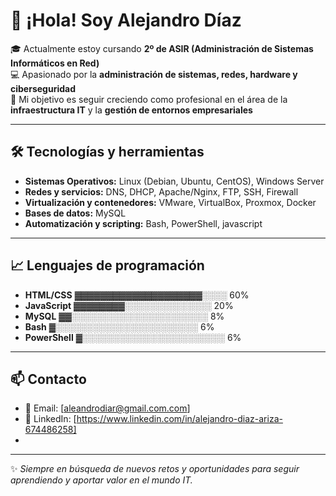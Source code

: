 # 👋 ¡Hola! Soy Alejandro Díaz

🎓 Actualmente estoy cursando **2º de ASIR (Administración de Sistemas Informáticos en Red)**  
💻 Apasionado por la **administración de sistemas, redes, hardware y ciberseguridad**  
🚀 Mi objetivo es seguir creciendo como profesional en el área de la **infraestructura IT** y la **gestión de entornos empresariales**

---

## 🛠️ Tecnologías y herramientas
- **Sistemas Operativos:** Linux (Debian, Ubuntu, CentOS), Windows Server  
- **Redes y servicios:** DNS, DHCP, Apache/Nginx, FTP, SSH, Firewall  
- **Virtualización y contenedores:** VMware, VirtualBox, Proxmox, Docker  
- **Bases de datos:** MySQL 
- **Automatización y scripting:** Bash, PowerShell, javascript 

---

## 📈 Lenguajes de programación

- **HTML/CSS**   ▓▓▓▓▓▓▓▓▓▓▓▓▓▓▓▓▓▓▓▓░░░░ 60%  
- **JavaScript** ▓▓▓▓▓▓▓▓░░░░░░░░░░░░░░ 20%  
- **MySQL**      ▓▓░░░░░░░░░░░░░░░░░░░░░░ 8%  
- **Bash**       ▓░░░░░░░░░░░░░░░░░░░░░░░ 6%  
- **PowerShell** ▓░░░░░░░░░░░░░░░░░░░░░░░ 6%  

---

## 📫 Contacto
- 📧 Email: [aleandrodiar@gmail.com.com]  
- 💼 LinkedIn: [https://www.linkedin.com/in/alejandro-diaz-ariza-674486258]  
-  

---

✨ *Siempre en búsqueda de nuevos retos y oportunidades para seguir aprendiendo y aportar valor en el mundo IT.*


